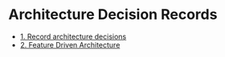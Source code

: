 # Architecture Decision Records

* [1. Record architecture decisions](0001-record-architecture-decisions.md)
* [2. Feature Driven Architecture](0002-feature-driven-architecture.md)
